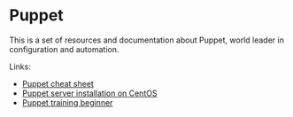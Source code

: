 # Puppet

This is a set of resources and documentation about Puppet, world leader in configuration and automation.

Links:

* [Puppet cheat sheet](./cheatsheet.md)
* [Puppet server installation on CentOS](./server_installation_centos.md)
* [Puppet training beginner](https://github.com/devpro/puppet-training-beginner)
